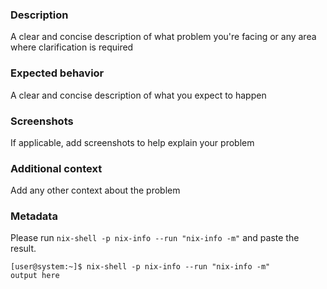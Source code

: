 ### Description
A clear and concise description of what problem you're facing or any area where clarification is required

### Expected behavior
A clear and concise description of what you expect to happen

### Screenshots
If applicable, add screenshots to help explain your problem

### Additional context
Add any other context about the problem

### Metadata
Please run `nix-shell -p nix-info --run "nix-info -m"` and paste the result.

```console
[user@system:~]$ nix-shell -p nix-info --run "nix-info -m"
output here
```

